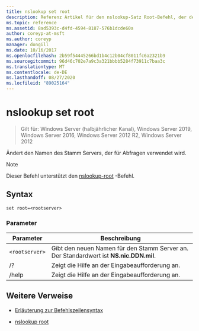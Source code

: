 ```yaml
---
title: nslookup set root
description: Referenz Artikel für den nslookup-Satz Root-Befehl, der den Namen des Stamm Servers ändert, der für Abfragen verwendet wird.
ms.topic: reference
ms.assetid: 8ad5393c-d4fd-4594-8187-576b1dcde60a
author: coreyp-at-msft
ms.author: coreyp
manager: dongill
ms.date: 10/16/2017
ms.openlocfilehash: 2b59f54445266bd1b4c12b04cf8011fc6a2321b9
ms.sourcegitcommit: 96d46c702e7a9c3a321bbbb5284f73911c7baa3c
ms.translationtype: MT
ms.contentlocale: de-DE
ms.lasthandoff: 08/27/2020
ms.locfileid: "89025164"
---
```

# <a name="nslookup-set-root"></a>nslookup set root

> Gilt für: Windows Server (halbjährlicher Kanal), Windows Server 2019, Windows Server 2016, Windows Server 2012 R2, Windows Server 2012

Ändert den Namen des Stamm Servers, der für Abfragen verwendet wird.

> [!NOTE]
> Dieser Befehl unterstützt den [nslookup-root](nslookup-root.md) -Befehl.

## <a name="syntax"></a>Syntax

```
set root=<rootserver>
```

### <a name="parameters"></a>Parameter

| Parameter | Beschreibung |
| ---------- | ---------- |
| `<rootserver>` | Gibt den neuen Namen für den Stamm Server an. Der Standardwert ist **NS.nic.DDN.mil**. |
| /? | Zeigt die Hilfe an der Eingabeaufforderung an. |
| /help | Zeigt die Hilfe an der Eingabeaufforderung an. |

## <a name="additional-references"></a>Weitere Verweise

- [Erläuterung zur Befehlszeilensyntax](command-line-syntax-key.md)

- [nslookup root](nslookup-root.md)
